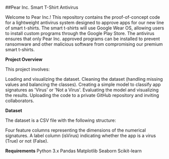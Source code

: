 ##Pear Inc. Smart T-Shirt Antivirus


Welcome to Pear Inc.! This repository contains the proof-of-concept code for a lightweight antivirus system designed to approve apps for our new line of smart t-shirts. The smart t-shirts will use Google Wear OS, allowing users to install custom programs through the Google Play Store. The antivirus ensures that only Pear Inc. approved programs can be installed to prevent ransomware and other malicious software from compromising our premium smart t-shirts.

**Project Overview**

This project involves:


Loading and visualizing the dataset.
Cleaning the dataset (handling missing values and balancing the classes).
Creating a simple model to classify app signatures as 'Virus' or 'Not a Virus'.
Evaluating the model and visualizing the results.
Uploading the code to a private GitHub repository and inviting collaborators.

**Dataset**


The dataset is a CSV file with the following structure:

Four feature columns representing the dimensions of the numerical signatures.
A label column (isVirus) indicating whether the app is a virus (True) or not (False).


**Requirements**
Python 3.x
Pandas
Matplotlib
Seaborn
Scikit-learn
